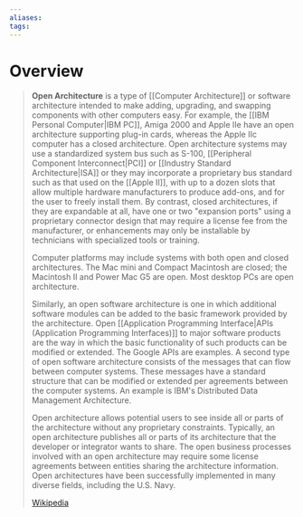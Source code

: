 ```yaml
---
aliases: 
tags:
---
```

# Overview

> **Open Architecture** is a type of [[Computer Architecture]] or software architecture intended to make adding, upgrading, and swapping components with other computers easy. For example, the [[IBM Personal Computer|IBM PC]], Amiga 2000 and Apple IIe have an open architecture supporting plug-in cards, whereas the Apple IIc computer has a closed architecture. Open architecture systems may use a standardized system bus such as S-100, [[Peripheral Component Interconnect|PCI]] or [[Industry Standard Architecture|ISA]] or they may incorporate a proprietary bus standard such as that used on the [[Apple II]], with up to a dozen slots that allow multiple hardware manufacturers to produce add-ons, and for the user to freely install them. By contrast, closed architectures, if they are expandable at all, have one or two "expansion ports" using a proprietary connector design that may require a license fee from the manufacturer, or enhancements may only be installable by technicians with specialized tools or training.
>
> Computer platforms may include systems with both open and closed architectures. The Mac mini and Compact Macintosh are closed; the Macintosh II and Power Mac G5 are open. Most desktop PCs are open architecture.
>
> Similarly, an open software architecture is one in which additional software modules can be added to the basic framework provided by the architecture. Open [[Application Programming Interface|APIs (Application Programming Interfaces)]] to major software products are the way in which the basic functionality of such products can be modified or extended.  The Google APIs are examples. A second type of open software architecture consists of the messages that can flow between computer systems. These messages have a standard structure that can be modified or extended per agreements between the computer systems. An example is IBM's Distributed Data Management Architecture.
>
> Open architecture allows potential users to see inside all or parts of the architecture without any proprietary constraints. Typically, an open architecture publishes all or parts of its architecture that the developer or integrator wants to share. The open business processes involved with an open architecture may require some license agreements between entities sharing the architecture information. Open architectures have been successfully implemented in many diverse fields, including the U.S. Navy.
>
> [Wikipedia](https://en.wikipedia.org/wiki/Open%20architecture)

